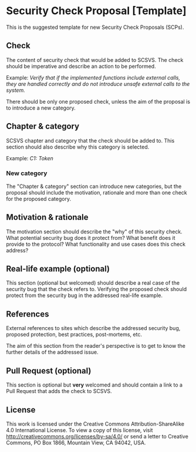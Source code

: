 # Security Check Proposal [Template]

This is the suggested template for new Security Check Proposals (SCPs).

## Check

The content of security check that would be added to SCSVS. The check should be imperative and describe an action to be performed.

Example: _Verify that if the implemented functions include external calls, they are handled correctly and do not introduce unsafe external calls to the system._

There should be only one proposed check, unless the aim of the proposal is to introduce a new category.

## Chapter & category

SCSVS chapter and category that the check should be added to. This section should also describe why this category is selected. 

Example: _C1: Token_

### New category

The "Chapter & category" section can introduce new categories, but the proposal should include the motivation, rationale and more than one check for the proposed category.

## Motivation & rationale

The motivation section should describe the "why" of this security check. What potential security bug does it protect from? What benefit does it provide to the protocol? What functionality and use cases does this check address?

## Real-life example (optional)

This section (optional but welcomed) should describe a real case of the security bug that the check refers to. Verifying the proposed check should protect from the security bug in the addressed real-life example.

## References

External references to sites which describe the addressed security bug, proposed protection, best practices, post-mortems, etc.

The aim of this section from the reader's perspective is to get to know the further details of the addressed issue.

## Pull Request (optional)

This section is optional but **very** welcomed and should contain a link to a Pull Request that adds the check to SCSVS.

## License

This work is licensed under the Creative Commons Attribution-ShareAlike 4.0 International License. To view a copy of this license, visit http://creativecommons.org/licenses/by-sa/4.0/ or send a letter to Creative Commons, PO Box 1866, Mountain View, CA 94042, USA.